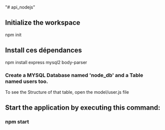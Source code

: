"# api_nodejs" 

## Initialize the workspace
npm init

## Install ces dépendances
npm install express mysql2 body-parser

### Create a MYSQL Database named 'node_db' and a Table named users too.
To see the Structure of that table, open the model/user.js file

## Start the application by executing this command:
### npm start
